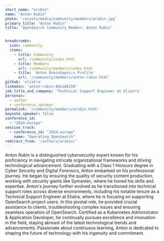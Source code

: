 ```yaml
---
short_name: "arubin"
name: "Anton Rubin"
photo: '/assets/media/community/members/arubin.jpg'
primary_title: "Anton Rubin"
title: 'OpenSearch Community Member: Anton Rubin'


breadcrumbs:
  icon: community
  items:
    - title: Community
      url: /community/index.html
    - title: Members
      url: /community/members/index.html
    - title: 'Anton Rubin&apos;s Profile'
      url: '/community/members/anton-rubin.html'
github: 'eliatra'
linkedin: 'anton-rubin-89a186150'
job_title_and_company: 'Technical Support Engineer at Eliatra'
personas:
  - author
  - conference_speaker
permalink: '/community/members/arubin.html'
keynote_speaker: false
conference_id: 
  - "2024-europe"
session_track: 
  - conference_id: "2024-europe"
    name: "Operating OpenSearch"
redirect_from: '/authors/arubin/'
---
```

Anton Rubin is a distinguished cybersecurity expert known for his proficiency in navigating intricate organizational frameworks and driving technological advancement. Graduating with a Class 1 Honours degree in Cyber Security and Digital Forensics, Anton embarked on his professional journey. He began by ensuring the quality of security content production, working with security giants like Symantec, where he honed his skills and expertise. Anton's journey further evolved as he transitioned into technical support roles across diverse environments, including his notable tenure as a Technical Support Engineer at Eliatra, where he is focusing on supporting OpenSearch project users. In this pivotal role, he provided crucial assistance to clients, troubleshooting complex issues and ensuring seamless operation of OpenSearch. Certified as a Kubernetes Administrator & Application Developer, he continually pursues excellence and innovation in the field, staying abreast of the latest technological trends and advancements. Passionate about continuous learning, Anton is dedicated to shaping the future of technology with his ingenuity and commitment.